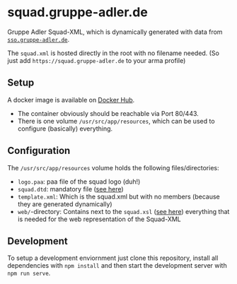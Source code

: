# squad.gruppe-adler.de

Gruppe Adler Squad-XML, which is dynamically generated with data from [`sso.gruppe-adler.de`](https://github.com/gruppe-adler/sso.gruppe-adler.de).

The `squad.xml` is hosted directly in the root with no filename needed. (So just add `https://squad.gruppe-adler.de` to your arma profile)

## Setup
A docker image is available on [Docker Hub](https://hub.docker.com/r/gruppeadler/squad).  
- The container obviously should be reachable via Port 80/443.  
- There is one volume `/usr/src/app/resources`, which can be used to configure (basically) everything.

## Configuration

The `/usr/src/app/resources` volume holds the following files/directories: 
 - `logo.paa`: paa file of the squad logo (duh!)
 - `squad.dtd`: mandatory file ([see here](https://community.bistudio.com/wiki/squad.xml#How_to_publish_it))
 - `template.xml`: Which is the squad.xml but with no members (because they are generated dynamically)
 - `web/`-directory: Contains next to the `squad.xsl` ([see here](https://community.bistudio.com/wiki/squad.xml#How_to_publish_it)) everything that is needed for the web representation of the Squad-XML

## Development
To setup a development enviornment just clone this repository, install all dependencies with `npm install` and then start the development server with `npm run serve`.
